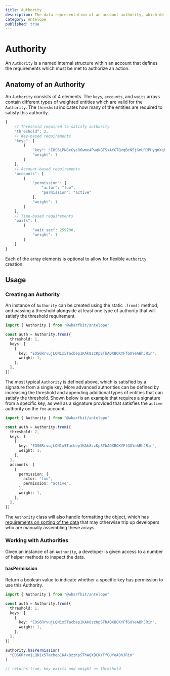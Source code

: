 ```yaml
---
title: Authority
description: The data representation of an account authority, which defines a collection of keys and accounts alongside a threshold to authorize actions.
category: Antelope
published: true
---
```


# Authority

An `Authority` is a named internal structure within an account that defines the requirements which must be met to authorize an action.

## Anatomy of an Authority

An `Authority` consists of 4 elements. The `keys`, `accounts`, and `waits` arrays contain different types of weighted entities which are valid for the `Authority`. The `threshold` indicates how many of the entities are required to satisfy this authority.

```ts
{
    // Threshold required to satisfy authority
    "threshold": 2,
    // Key-based requirements
    "keys": [
        {
            "key": "EOS6LPN8xGye86wme4PwqN8TSxAfGTQvqBcN5jGnURJPHyqnXqNAR",
            "weight": 1
        }
    ],
    // Account-based requirements
    "accounts": [
        {
            "permission": {
                "actor": "foo",
                "permission": "active"
            },
            "weight": 1
        }
    ],
    // Time-based requirements
    "waits": [
        {
            "wait_sec": 259200,
            "weight": 1
        }
    ]
}
```

Each of the array elements is optional to allow for flexible `Authority` creation.

## Usage

### Creating an Authority

An instance of `Authority` can be created using the static `.from()` method, and passing a threshold alongside at least one type of authority that will satisfy the threshold requirement.

```ts
import { Authority } from "@wharfkit/antelope"

const auth = Authority.from({
  threshold: 1,
  keys: [
    {
      key: "EOS6RrvujLQN1x5Tacbep1KAk8zzKpSThAQXBCKYFfGUYeABhJRin",
      weight: 1,
    },
  ],
})
```

The most typical `Authority` is defined above, which is satisfied by a signature from a single key. More advanced authorities can be defined by increasing the threshold and appending additional types of entities that can satisfy the threshold. Shown below is an example that requires a signature from a specific key, as well as a signature provided that satisfies the `active` authority on the `foo` account.

```ts
import { Authority } from "@wharfkit/antelope"

const auth = Authority.from({
  threshold: 2,
  keys: [
    {
      key: "EOS6RrvujLQN1x5Tacbep1KAk8zzKpSThAQXBCKYFfGUYeABhJRin",
      weight: 1,
    },
  ],
  accounts: [
    {
      permission: {
        actor: "foo",
        permission: "active",
      },
      weight: 1,
    },
  ],
})
```

The `Authority` class will also handle formatting the object, which has [requirements on sorting of the data](https://github.com/wharfkit/antelope/blob/master/src/chain/authority.ts#L94-L102) that may otherwise trip up developers who are manually assembling these arrays.

### Working with Authorities

Given an instance of an `Authority`, a developer is given access to a number of helper methods to inspect the data.

#### hasPermission

Return a boolean value to indicate whether a specific key has permission to use this Authority.

```ts
import { Authority } from "@wharfkit/antelope"

const auth = Authority.from({
  threshold: 1,
  keys: [
    {
      key: "EOS6RrvujLQN1x5Tacbep1KAk8zzKpSThAQXBCKYFfGUYeABhJRin",
      weight: 1,
    },
  ],
})

authority.hasPermission(
  "EOS6RrvujLQN1x5Tacbep1KAk8zzKpSThAQXBCKYFfGUYeABhJRin"
)

// returns true, key exists and weight >= threshold
```

